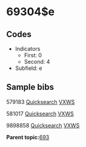 # 69304$e

## Codes

-   Indicators
    -   First: 0
    -   Second: 4
-   Subfield: e

## Sample bibs

579183 [Quicksearch](https://search.library.yale.edu/catalog/579183) [VXWS](http://prodorbis.library.yale.edu:7014/vxws/GetHoldingsService?bibId=579183)

581017 [Quicksearch](https://search.library.yale.edu/catalog/581017) [VXWS](http://prodorbis.library.yale.edu:7014/vxws/GetHoldingsService?bibId=581017)

9898858 [Quicksearch](https://search.library.yale.edu/catalog/9898858) [VXWS](http://prodorbis.library.yale.edu:7014/vxws/GetHoldingsService?bibId=9898858)

**Parent topic:**[693](../../tags/693/693.md)


